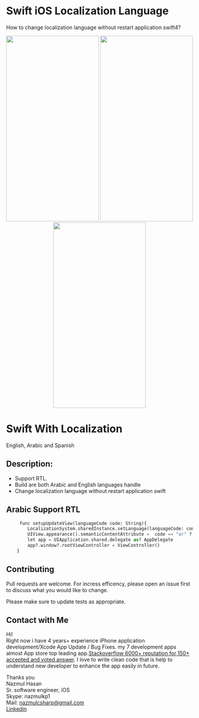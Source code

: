 # Swift iOS Localization Language
How to change localization language without restart application swift4?

<p align="center">
  <img width="250" height="500" src="https://i.imgur.com/Xr9KGde.png">
  <img width="250" height="500" src="https://i.imgur.com/RUKXaWg.png">
  <img width="250" height="500" src="https://i.imgur.com/gu05afB.png"> 
</p>


# Swift With Localization 

English, Arabic and Spanish

## Description:

* Support RTL.
* Build are both Arabic and English languages handle
* Change localization language without restart application swift

## Arabic Support RTL

```python
     func setupUpdateView(languageCode code: String){
        LocalizationSystem.sharedInstance.setLanguage(languageCode: code)
        UIView.appearance().semanticContentAttribute =  code == "ar" ? .forceRightToLeft :  .forceLeftToRight
        let app = UIApplication.shared.delegate as? AppDelegate
        app?.window?.rootViewController = ViewController()
    }
```

## Contributing
Pull requests are welcome. For incress efficency, please open an issue first to discuss what you would like to change.

Please make sure to update tests as appropriate.


## Contact with Me

Hi!<br/>
Right now i have 4 years+ experience iPhone application development/Xcode App Update / Bug Fixes. my 7 development apps almost App store top leading app.[Stackoverflow 6000+ reputation for 150+ accepted and voted answer](https://stackoverflow.com/users/4415445/nazmul-hasan). I love to write clean code that is help to understand new developer to enhance the app easily in future.

Thanks you <br/>
Nazmul Hasan <br/>
Sr. software engineer, iOS<br/>
Skype: nazmulkp1<br/>
Mail: nazmulcsharp@gmail.com<br/>
[Linkedin](https://www.linkedin.com/in/nazmulkp/)
